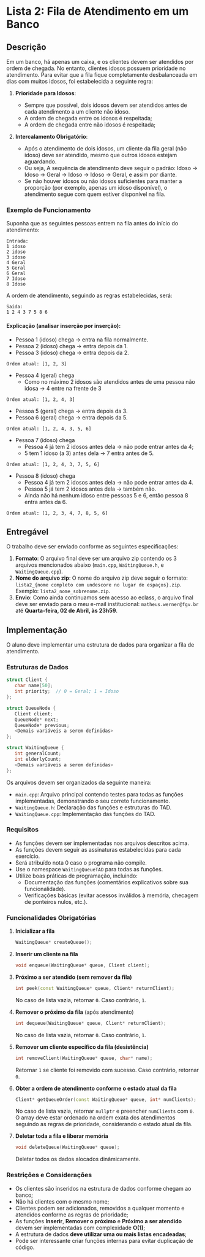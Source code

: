 # Lista 2: Fila de Atendimento em um Banco

## Descrição

Em um banco, há apenas um caixa, e os clientes devem ser atendidos por ordem de chegada. No entanto, clientes idosos possuem prioridade no atendimento. Para evitar que a fila fique completamente desbalanceada em dias com muitos idosos, foi estabelecida a seguinte regra:

1. **Prioridade para Idosos**:
   * Sempre que possível, dois idosos devem ser atendidos antes de cada atendimento a um cliente não idoso.
   * A ordem de chegada entre os idosos é respeitada;
   * A ordem de chegada entre não idosos é respeitada;

2. **Intercalamento Obrigatório**:
   * Após o atendimento de dois idosos, um cliente da fila geral (não idoso) deve ser atendido, mesmo que outros idosos estejam aguardando.
   * Ou seja, A sequência de atendimento deve seguir o padrão: Idoso → Idoso → Geral → Idoso → Idoso → Geral, e assim por diante.
   * Se não houver idosos ou não idosos suficientes para manter a proporção (por exemplo, apenas um idoso disponível), o atendimento segue com quem estiver disponível na fila.

### Exemplo de Funcionamento

Suponha que as seguintes pessoas entrem na fila antes do início do atendimento:

```
Entrada:
1 idoso
2 idoso
3 idoso
4 Geral
5 Geral
6 Geral
7 Idoso
8 Idoso
```

A ordem de atendimento, seguindo as regras estabelecidas, será:

```
Saída:
1 2 4 3 7 5 8 6 
```

#### Explicação (analisar inserção por inserção):

* Pessoa 1 (idoso) chega → entra na fila normalmente.
* Pessoa 2 (idoso) chega → entra depois da 1.
* Pessoa 3 (idoso) chega → entra depois da 2.

```
Ordem atual: [1, 2, 3]
```

* Pessoa 4 (geral) chega
   - Como no máximo 2 idosos são atendidos antes de uma pessoa não idosa → 4 entre na frente de 3

```
Ordem atual: [1, 2, 4, 3]
```

* Pessoa 5 (geral) chega → entra depois da 3.
* Pessoa 6 (geral) chega → entra depois da 5.

```
Ordem atual: [1, 2, 4, 3, 5, 6]
```

* Pessoa 7 (idoso) chega
   - Pessoa 4 já tem 2 idosos antes dela → não pode entrar antes da 4;
   - 5 tem 1 idoso (a 3) antes dela → 7 entra antes de 5.

```
Ordem atual: [1, 2, 4, 3, 7, 5, 6]
```
     
* Pessoa 8 (idoso) chega
   - Pessoa 4 já tem 2 idosos antes dela → não pode entrar antes da 4.
   - Pessoa 5 já tem 2 idosos antes dela → também não.
   - Ainda não há nenhum idoso entre pessoas 5 e 6, então pessoa 8 entra antes da 6.

```
Ordem atual: [1, 2, 3, 4, 7, 8, 5, 6]
```

## Entregável
O trabalho deve ser enviado conforme as seguintes especificações:
1. **Formato**: O arquivo final deve ser um arquivo zip contendo os 3 arquivos mencionados abaixo (`main.cpp`, `WaitingQueue.h`, e `WaitingQueue.cpp`).
2. **Nome do arquivo zip**: O nome do arquivo zip deve seguir o formato: `lista2_{nome completo com undescore no lugar de espaços}.zip`. Exemplo: `lista2_nome_sobrenome.zip`.
3. **Envio**: Como ainda continuamos sem acesso ao eclass, o arquivo final deve ser enviado para o meu e-mail institucional: `matheus.werner@fgv.br` até **Quarta-feira, 02 de Abril, às 23h59**.

## Implementação

O aluno deve implementar uma estrutura de dados para organizar a fila de atendimento.

### Estruturas de Dados

```cpp
struct Client {
   char name[50];
   int priority;  // 0 = Geral; 1 = Idoso
};

struct QueueNode {
   Client client;
   QueueNode* next;
   QueueNode* previous;
   <Demais variáveis a serem definidas>
};

struct WaitingQueue {
   int generalCount;
   int elderlyCount;
   <Demais variáveis a serem definidas>
};
```

Os arquivos devem ser organizados da seguinte maneira:
- `main.cpp`: Arquivo principal contendo testes para todas as funções implementadas, demonstrando o seu correto funcionamento.
- `WaitingQueue.h`: Declaração das funções e estruturas do TAD.
- `WaitingQueue.cpp`: Implementação das funções do TAD.

### Requisitos
* As funções devem ser implementadas nos arquivos descritos acima.
* As funções devem seguir as assinaturas estabelecidas para cada exercício.
* Será atribuído nota 0 caso o programa não compile.
* Use o namespace `WaitingQueueTAD` para todas as funções.
* Utilize boas práticas de programação, incluindo:
    - Documentação das funções (comentários explicativos sobre sua funcionalidade).
    - Verificações básicas (evitar acessos inválidos à memória, checagem de ponteiros nulos, etc.).

### Funcionalidades Obrigatórias

1. **Inicializar a fila**
   ```cpp
   WaitingQueue* createQueue();
   ```
   
2. **Inserir um cliente na fila**
   ```cpp
   void enqueue(WaitingQueue* queue, Client client);
   ```

3. **Próximo a ser atendido (sem remover da fila)**
   ```cpp
   int peek(const WaitingQueue* queue, Client* returnClient);
   ```
   No caso de lista vazia, retornar `0`. Caso contrário, `1`.

4. **Remover o próximo da fila** (após atendimento)
   ```cpp
   int dequeue(WaitingQueue* queue, Client* returnClient);
   ```
   No caso de lista vazia, retornar `0`. Caso contrário, `1`.

5. **Remover um cliente específico da fila (desistência)**
   ```cpp
   int removeClient(WaitingQueue* queue, char* name);
   ```
   Retornar `1` se cliente foi removido com sucesso. Caso contrário, retornar `0`.

6. **Obter a ordem de atendimento conforme o estado atual da fila**
   ```cpp
   Client* getQueueOrder(const WaitingQueue* queue, int* numClients);
   ```
   No caso de lista vazia, retornar `nullptr` e preencher `numClients` com `0`.\
   O array deve estar ordenado na ordem exata dos atendimentos seguindo as regras de prioridade, considerando o estado atual da fila.

7. **Deletar toda a fila e liberar memória**
   ```cpp
   void deleteQueue(WaitingQueue* queue);
   ```
   Deletar todos os dados alocados dinâmicamente.

### Restrições e Considerações

- Os clientes são inseridos na estrutura de dados conforme chegam ao banco;
- Não há clientes com o mesmo nome;
- Clientes podem ser adicionados, removidos a qualquer momento e atendidos conforme as regras de prioridade;
- As funções **Inserir**, **Remover o próximo** e **Próximo a ser atendido** devem ser implementadas com complexidade **O(1)**;
- A estrutura de dados **deve utilizar uma ou mais listas encadeadas**;
- Pode ser interessante criar funções internas para evitar duplicação de código.
